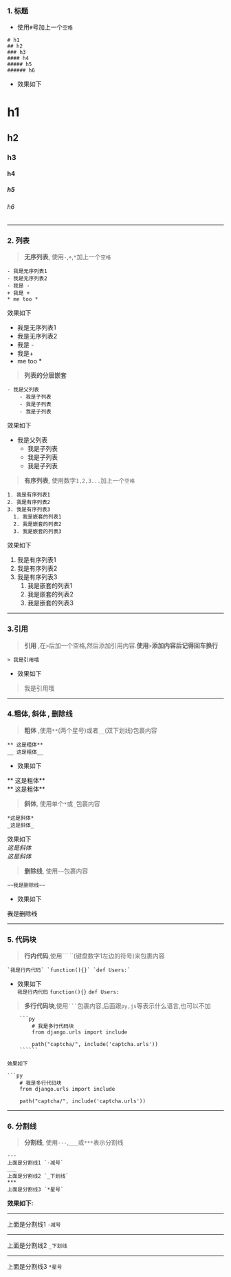 
### 1. 标题

* 使用`#`号加上一个`空格`

```
# h1
## h2 
### h3
#### h4
##### h5 
###### h6
```

- 效果如下

# h1

## h2

### h3

#### h4

##### h5

###### h6

---

### 2. 列表

> **无序列表**, 使用`-`,`+`,`*`加上一个`空格`

```
- 我是无序列表1
- 我是无序列表2
- 我是 -
+ 我是 +
* me too *
```

效果如下

* 我是无序列表1
* 我是无序列表2
* 我是 -
* 我是+
* me too \*

> **列表的分层嵌套**

```
- 我是父列表
    - 我是子列表
    - 我是子列表
    - 我是子列表
```

效果如下

* 我是父列表
  * 我是子列表
  * 我是子列表
  * 我是子列表

> **有序列表**, 使用数字`1,2,3...`加上一个`空格`

```
1. 我是有序列表1
2. 我是有序列表2
3. 我是有序列表3
  1. 我是嵌套的列表1
  2. 我是嵌套的列表2
  3. 我是嵌套的列表3
```

效果如下

1. 我是有序列表1
2. 我是有序列表2
3. 我是有序列表3
   1. 我是嵌套的列表1
   2. 我是嵌套的列表2
   3. 我是嵌套的列表3

---

### 3.引用

> **引用** ,在`>`后加一个空格,然后添加引用内容.**使用**`>`**添加内容后记得回车换行**

```
> 我是引用哦
```

- 效果如下

> 我是引用哦

---

### 4.粗体, 斜体 , 删除线

> **粗体** ,使用`**`\(两个星号\)或者`__`\(双下划线\)包裹内容

```
** 这是粗体**
__ 这是粗体__
```

- 效果如下

** 这是粗体**  
** 这是粗体**

> **斜体**, 使用单个`*`或`_`包裹内容

```
*这是斜体*
_这是斜体_
```

效果如下  
_这是斜体_  
_这是斜体_

> **删除线**, 使用`~~`包裹内容

```
~~我是删除线~~
```

- 效果如下

~~我是删除线~~

---

### 5. 代码块

> **行内代码**,使用``` ``\(键盘数字1左边的符号\)来包裹内容

    `我是行内代码` `function(){}` `def Users:`

- 效果如下  
`我是行内代码`  `function(){}`  `def Users:`

> **多行代码块**,使用` ``` `包裹内容,后面跟`py,js`等表示什么语言,也可以不加

```
    ```py
        # 我是多行代码块
        from django.urls import include

        path("captcha/", include('captcha.urls'))
    ``````

效果如下

```py
    # 我是多行代码块
    from django.urls import include

    path("captcha/", include('captcha.urls'))
```

---

### 6. 分割线

> **分割线**, 使用`---`,`___`或`***`表示分割线

    ---
    上面是分割线1 `-减号`
    ___
    上面是分割线2 `_下划线`
    ***
    上面是分割线3 `*星号`

**效果如下:**

---

上面是分割线1 `-减号`

---

上面是分割线2 `_下划线`

---

上面是分割线3 `*星号`


